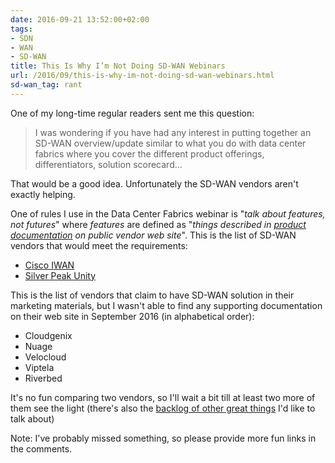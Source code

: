 ```yaml
---
date: 2016-09-21 13:52:00+02:00
tags:
- SDN
- WAN
- SD-WAN
title: This Is Why I’m Not Doing SD-WAN Webinars
url: /2016/09/this-is-why-im-not-doing-sd-wan-webinars.html
sd-wan_tag: rant
---
```

One of my long-time regular readers sent me this question:

> I was wondering if you have had any interest in putting together an SD-WAN overview/update similar to what you do with data center fabrics where you cover the different product offerings, differentiators, solution scorecard...

That would be a good idea. Unfortunately the SD-WAN vendors aren't exactly helping.
<!--more-->
One of rules I use in the Data Center Fabrics webinar is "*talk about features, not futures*" where *features* are defined as "*things described in* [*product documentation*](https://blog.ipspace.net/2015/10/we-need-product-documentation-not-just.html) *on public vendor web site*". This is the list of SD-WAN vendors that would meet the requirements:

-   [Cisco IWAN](http://www.cisco.com/c/dam/en/us/td/docs/solutions/CVD/Feb2016/CVD-IWANDesignGuide-FEB16.pdf)
-   [Silver Peak Unity](https://www.silver-peak.com/support/user-documentation)

This is the list of vendors that claim to have SD-WAN solution in their marketing materials, but I wasn't able to find any supporting documentation on their web site in September 2016 (in alphabetical order):

-   Cloudgenix
-   Nuage
-   Velocloud
-   Viptela
-   Riverbed

It's no fun comparing two vendors, so I'll wait a bit till at least two more of them see the light (there's also the [backlog of other great things](https://trello.com/b/9LhRHSsv/ipspace-net-webinar-development) I'd like to talk about)

Note: I've probably missed something, so please provide more fun links in the comments.
